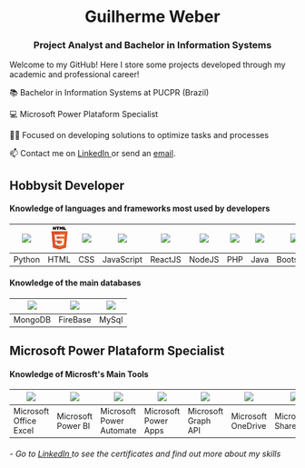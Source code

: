 <h1 align="center"> Guilherme Weber </h1>
<h3 align="center"> Project Analyst and Bachelor in Information Systems </h3>

<p> Welcome to my GitHub! Here I store some projects developed through my academic and professional career! </p>
<p> 📚 Bachelor in Information Systems at PUCPR (Brazil) </p>
<p> 💻 Microsoft Power Plataform Specialist </p>
<p> 👨‍💻 Focused on developing solutions to optimize tasks and processes </p>
<p> 📫 Contact me on <a href="https://www.linkedin.com/in/weberguilherme/"> LinkedIn </a> or send an <a href="mailto:weber_guilherme@outlook.com"> email</a>. </p>

<h2> Hobbysit Developer </h2>
<h4> Knowledge of languages and frameworks most used by developers </h4>
<table>
  <thead>
    <th> <img height="40"src="https://upload.wikimedia.org/wikipedia/commons/thumb/0/0a/Python.svg/2048px-Python.svg.png"> </th>
    <th> <img height="40"src="https://raw.githubusercontent.com/github/explore/80688e429a7d4ef2fca1e82350fe8e3517d3494d/topics/html/html.png"> </th>
    <th> <img height="40"src="https://logodownload.org/wp-content/uploads/2017/04/css-3-logo-1.png"> </th>
    <th> <img height="32"src="https://upload.wikimedia.org/wikipedia/commons/thumb/9/99/Unofficial_JavaScript_logo_2.svg/1024px-Unofficial_JavaScript_logo_2.svg.png"> </th>
    <th> <img height="40"src="https://th.bing.com/th/id/R.66657f5dc34703daceb62cb80cf2f7d4?rik=leC2w0XocKzzXw&riu=http%3a%2f%2fwww.jsweet.org%2fwp-content%2fuploads%2f2016%2f04%2freact-logo-300x289.png&ehk=8VP5WneINrDRKOGLup9KChH5HsoEQWor%2bDYkJIHeRmI%3d&risl=&pid=ImgRaw&r=0"> </th>
    <th> <img height="40"src="https://upload.wikimedia.org/wikipedia/commons/thumb/d/d9/Node.js_logo.svg/590px-Node.js_logo.svg.png"> </th>
    <th> <img height="40"src="http://pngimg.com/uploads/php/php_PNG35.png"> </th>
    <th> <img height="40"src="https://www.ifpe.edu.br/campus/palmares/noticias/curso-de-extensao-em-java/javalogo.png/@@images/bf2f5d2c-6545-43bc-b187-9d01c6875d56.png"></th>
    <th> <img height="40"src="https://upload.wikimedia.org/wikipedia/commons/thumb/b/b2/Bootstrap_logo.svg/2560px-Bootstrap_logo.svg.png"> </th>
  </thead>
  <tr>
    <td> Python </td>
    <td> HTML </td>
    <td> CSS </td>
    <td> JavaScript </td>
    <td> ReactJS </td>
    <td> NodeJS </td>
    <td> PHP </td>
    <td> Java </td>
    <td> Bootstrap </td>
  </tr>
 </table>

<h4> Knowledge of the main databases </h4>
<table>
  <thead>
    <th> <img height="40"src="https://toppng.com/public/uploads/thumbnail/9kib-354x415-unnamed-mongodb-logo-sv-1156286072355jpx03rnf.png"> </th>
    <th> <img height="40"src="https://th.bing.com/th/id/R.c521e7e67222276a6860665a46813cc6?rik=AoUIOAvVTiB1cQ&riu=http%3a%2f%2fpluspng.com%2fimg-png%2ffirebase-logo-png-firebase-logo-png-transparent-amp-svg-vector-pluspng-2400x3291.png&ehk=YpYeUgKU5BtUZmTIpsZiQ5pFGAOc5w0Xm5klm2orTIg%3d&risl=&pid=ImgRaw&r=0"></th>
    <th> <img height="40"src="https://marcas-logos.net/wp-content/uploads/2020/11/MySQL-logo.png"> </th>
  </thead>
  <tr>
    <td> MongoDB </td>
    <td> FireBase </td>
    <td> MySql </td>
  </tr>
 </table>

 <h2> Microsoft Power Plataform Specialist </h2>
<h4> Knowledge of Microsft's Main Tools </h4>
<table>
  <thead>
    <th> <img height="40"src="https://download.logo.wine/logo/Microsoft_Excel/Microsoft_Excel-Logo.wine.png"> </th>
    <th> <img height="40"src="https://upload.wikimedia.org/wikipedia/commons/thumb/c/cf/New_Power_BI_Logo.svg/630px-New_Power_BI_Logo.svg.png"></th>
    <th> <img height="40"src="https://cdn.techcommunity.microsoft.com/assets/PowerPlatform/xuPlE1EJ_400x400.png"> </th>
    <th> <img height="40"src="https://summitbajracharya.com.np/wp-content/uploads/2020/10/powerapp-2020-icon-1024x1024.png"> </th>
    <th> <img height="40"src="https://www.drupal.org/files/project-images/Graph%20API%20logo.png"> </th>
    <th> <img height="32"src="https://logosmarcas.net/wp-content/uploads/2022/04/OneDrive-Simbolo.png"> </th>
    <th> <img height="40"src="https://upload.wikimedia.org/wikipedia/commons/thumb/e/e1/Microsoft_Office_SharePoint_%282019%E2%80%93present%29.svg/2097px-Microsoft_Office_SharePoint_%282019%E2%80%93present%29.svg.png"> </th>
    <th> <img height="40"src="https://upload.wikimedia.org/wikipedia/commons/thumb/a/ad/Microsoft_Lists_%282020-present%29.svg/1200px-Microsoft_Lists_%282020-present%29.svg.png"> </th>
    <th> <img height="40"src="https://logodownload.org/wp-content/uploads/2021/08/microsoft-teams-logo-1.png"> </th>
    <th> <img height="40"src="https://upload.wikimedia.org/wikipedia/commons/4/49/Microsoft_Bookings_logo.png"> </th>
    <th> <img height="40"src="https://logospng.org/download/microsoft-outlook/logo-microsoft-outlook-1024.png"> </th>
    <th> <img height="40"src="https://upload.wikimedia.org/wikipedia/commons/thumb/5/5f/Microsoft_Office_logo_%282019%E2%80%93present%29.svg/768px-Microsoft_Office_logo_%282019%E2%80%93present%29.svg.png"> </th>
    <th> <img height="40"src="https://cursosbig.com.br/wp-content/uploads/2019/03/logo-visual-basic-net-vb.png.webp"> </th>
    <th> <img height="40"src="https://swimburger.net/media/ppnn3pcl/azure.png"> </th>
  </thead>
  <tr>
    <td> Microsoft Office Excel </td>
    <td> Microsoft Power BI </td>
    <td> Microsoft Power Automate </td>
    <td> Microsoft Power Apps </td>
    <td> Microsoft Graph API </td>
    <td> Microsoft OneDrive </td>
    <td> Microsoft Sharepoint </td>
    <td> Microsoft Lists </td>
    <td> Microsoft Teams </td>
    <td> Microsoft Bookings </td>
    <td> Microsoft Outlook </td>
    <td> Microsoft Office Package </td>
    <td> Visual Basic Application </td>
    <td> Azure </td>
  </tr>
 </table>

<h6> - Go to <a href="https://www.linkedin.com/in/weberguilherme/"> LinkedIn </a> to see the certificates and find out more about my skills </h6>
